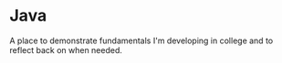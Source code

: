 # Java
A place to demonstrate fundamentals I'm developing in college and to reflect back on when needed.
